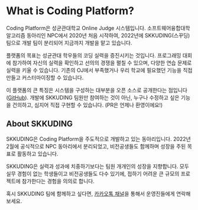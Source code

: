 # What is Coding Platform?

Coding Platform은 성균관대학교 Online Judge 시스템입니다.
소프트웨어융합대학 알고리즘 동아리인 NPC에서 2020년 처음 시작하여, 2022년에 SKKUDING(스꾸딩) 팀으로 개발 팀이 분리되어 지금까지 개발을 맡고 있습니다.

플랫폼의 목표는 성균관대 학우들의 코딩 실력을 증진시키는 것입니다.
프로그래밍 대회에 참가하여 자신의 실력을 확인하고 선의의 경쟁을 펼칠 수 있으며, 다양한 연습 문제로 실력을 키울 수 있습니다.
기존의 OJ에서 부족했거나 우리 학교에 필요했던 기능을 직접 만들고 커스터마이징할 수 있습니다.

이 플랫폼의 큰 특징은 시스템을 구성하는 대부분을 오픈 소스로 공개한다는 점입니다([GitHub](https://github.com/skkuding)).
개발에 SKKUDING 팀원만 참여하는 것이 아닌, 누구나 수정하고 싶은 기능을 건의하고, 심지어 직접 구현할 수 있습니다. (PR은 언제나 환영이에요!)

## About SKKUDING

SKKUDING은 Coding Platform을 주도적으로 개발하고 있는 동아리입니다.
2022년 2월에 공식적으로 NPC 동아리에서 분리되었고, 비전공생들도 함께하며 성장을 주된 목표로 활동하고 있습니다.

SKKUDING은 실력과 성과에 치중하기보다는 팀원 개개인의 성장을 지향합니다.
모두 실무 경험이 없는 학생들이고 비전공생들도 다수 있기에, 접하기 어려운 큰 규모의 프로젝트에 참가한다는 경험을 의의로 합니다.

혹시 SKKUDING 팀에 함께하고 싶다면, [카카오톡 채널](https://pf.kakao.com/_UKraK/chat)을 통해서 운영진들에게 연락해보세요.
